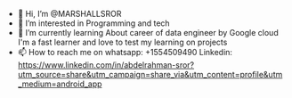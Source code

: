 - 👋 Hi, I’m @MARSHALLSROR
- 👀 I’m interested in Programming and tech 
- 🌱 I’m currently learning About career of data engineer by Google cloud I'm a fast learner and love to test my learning on projects 
- 📫 How to reach me on whatsapp: +1554509490
Linkedin: https://www.linkedin.com/in/abdelrahman-sror?utm_source=share&utm_campaign=share_via&utm_content=profile&utm_medium=android_app

<!---
MARSHALLSROR/MARSHALLSROR is a ✨ special ✨ repository because its `README.md` (this file) appears on your GitHub profile.
You can click the Preview link to take a look at your changes.
--->
